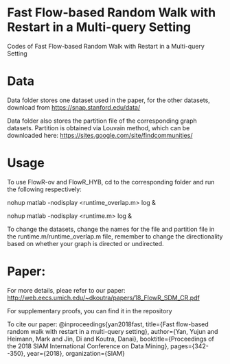 # Fast Flow-based Random Walk with Restart in a Multi-query Setting
Codes of Fast Flow-based Random Walk with Restart in a Multi-query Setting

# Data
Data folder stores one dataset used in the paper, for the other datasets, download from https://snap.stanford.edu/data/

Data folder also stores the partition file of the corresponding graph datasets. Partition is obtained via Louvain method, which can be downloaded here: https://sites.google.com/site/findcommunities/

# Usage 
To use FlowR-ov and FlowR_HYB, cd to the corresponding folder and run the following respectively:

nohup matlab -nodisplay <runtime_overlap.m> log &

nohup matlab -nodisplay <runtime.m> log &

To change the datasets, change the names for the file and partition file in the runtime.m/runtime_overlap.m file, remember to change the directionality based on whether your graph is directed or undirected. 
# Paper:
For more details, pleae refer to our paper: http://web.eecs.umich.edu/~dkoutra/papers/18_FlowR_SDM_CR.pdf

For supplementary proofs, you can find it in the repository

To cite our paper:
@inproceedings{yan2018fast,
  title={Fast flow-based random walk with restart in a multi-query setting},
  author={Yan, Yujun and Heimann, Mark and Jin, Di and Koutra, Danai},
  booktitle={Proceedings of the 2018 SIAM International Conference on Data Mining},
  pages={342--350},
  year={2018},
  organization={SIAM}

